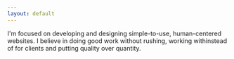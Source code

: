 ```yaml
---
layout: default
---
```



<div class="intro"><p class="intro-text">I'm focused on developing and designing simple-to-use, human-centered websites. I believe in doing good work without rushing, working withinstead of for clients and putting quality over quantity.</p></div>
